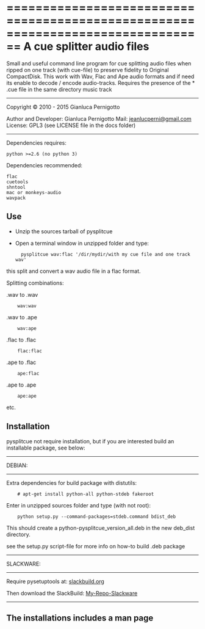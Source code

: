 ================================================================================ 
A cue splitter audio files
================================================================================ 

Small and useful command line program for cue splitting audio files 
when ripped on one track (with cue-file) to preserve fidelity to
Original CompactDisk.
This work with Wav, Flac and Ape audio formats and if need its enable 
to decode / encode audio-tracks.
Requires the presence of the * .cue file in the same directory music track

--------------------------------------------------------------------------------

Copyright © 2010 - 2015 Gianluca Pernigotto 
 
  Author and Developer: Gianluca Pernigotto 
  Mail: <jeanlucperni@gmail.com>
  License: GPL3 (see LICENSE file in the docs folder)

--------------------------------------------------------------------------------

Dependencies requires:

	python >=2.6 (no python 3)
	
Dependencies recommended:

	flac
	cuetools
	shntool
	mac or monkeys-audio
	wavpack
	
Use
-------

- Unzip the sources tarball of pysplitcue
- Open a terminal window in unzipped folder and type:

		pysplitcue wav:flac '/dir/mydir/with my cue file and one track wav'

this split and convert a wav audio file in a flac format.


Splitting combinations:

.wav to .wav

		wav:wav

.wav to .ape  

		wav:ape

.flac to .flac

		flac:flac

.ape to .flac

		ape:flac

.ape to .ape

		ape:ape

etc.

Installation
-------

pysplitcue not require installation, but if you are interested build an 
installable package, see below:


--------------------------------------------------------------------------------

DEBIAN:

--------------------------------------------------------------------------------

Extra dependencies for build package with distutils:

		# apt-get install python-all python-stdeb fakeroot

Enter in unzipped sources folder and type (with not root):

		python setup.py --command-packages=stdeb.command bdist_deb

This should create a python-pysplitcue_version_all.deb in the new deb_dist directory.

see the setup.py script-file for more info on how-to build .deb package

--------------------------------------------------------------------------------

SLACKWARE:

--------------------------------------------------------------------------------

Require pysetuptools at: [slackbuild.org](http://slackbuilds.org/repository/14.1/python/pysetuptools/)

Then download the SlackBuild: [My-Repo-Slackware](https://github.com/jeanslack/My-Repo-Slackware/tree/master/slackware/multimedia/pysplitcue)


--------------------------------------------------------------------------------
The installations includes a man page
--------------------------------------------------------------------------------


